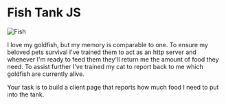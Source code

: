 # Fish Tank JS

![Fish](http://hdwpics.com/images/0D7392DD8C4B/Cat-Fishbowl.jpg)

I love my goldfish, but my memory is comparable to one. To ensure my beloved pets survival I've trained them to act as an http server and whenever I'm ready to feed them they'll return me the amount of food they need. To assist further I've trained my cat to report back to me which goldfish are currently alive.

Your task is to build a client page that reports how much food I need to put into the tank.  
